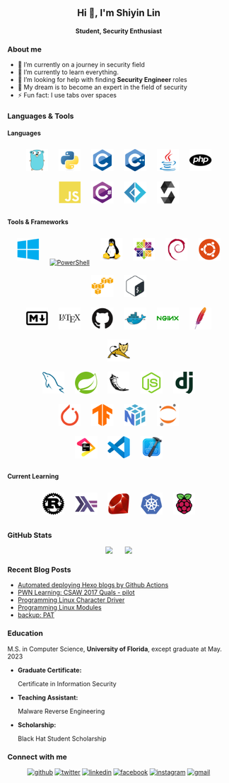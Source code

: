 <h2 align="center">Hi 👋, I'm Shiyin Lin</h2>
<h4 align="center">Student, Security Enthusiast</h4>

### About me

- 🔭 I’m currently on a journey in security field
- 🌱 I’m currently to learn everything.
- 🤝 I’m looking for help with finding **Security Engineer** roles
- 💭 My dream is to become an expert in the field of security
- ⚡ Fun fact: I use tabs over spaces

### Languages & Tools

#### Languages

<div align="center">  
    <a href="https://go.dev/" target="_blank"><img style="margin: 10px" src="https://github.com/devicons/devicon/raw/master/icons/go/go-original.svg" alt="Go" height="50" /></a>
    <a href="https://www.python.org/" target="_blank"><img style="margin: 10px" src="https://github.com/devicons/devicon/raw/master/icons/python/python-original.svg" alt="Python" height="50" /></a>
    <a href="https://www.cprogramming.com/" target="_blank"><img style="margin: 10px" src="https://github.com/devicons/devicon/raw/master/icons/c/c-original.svg" alt="C" height="50" /></a>
    <a href="https://www.cplusplus.com/" target="_blank"><img style="margin: 10px" src="https://github.com/devicons/devicon/raw/master/icons/cplusplus/cplusplus-original.svg" alt="C++" height="50" /></a>
    <a href="https://www.java.com/" target="_blank"><img style="margin: 10px" src="https://github.com/devicons/devicon/raw/master/icons/java/java-original.svg" alt="Java" height="50" /></a>
    <a href="https://www.php.net/" target="_blank"><img style="margin: 10px" src="https://github.com/devicons/devicon/raw/master/icons/php/php-plain.svg" alt="PHP" height="50" /></a>
    <a href="https://www.javascript.com/" target="_blank"><img style="margin: 10px" src="https://raw.githubusercontent.com/devicons/devicon/master/icons/javascript/javascript-plain.svg" alt="JavaScript" height="50" /></a>
	<a href="https://docs.microsoft.com/en-us/dotnet/csharp/" target="_blank"><img style="margin: 10px" src="https://github.com/devicons/devicon/raw/master/icons/csharp/csharp-original.svg" alt="C#" height="50" /></a>
	<a href="https://fsharp.org/" target="_blank"><img style="margin: 10px" src="https://raw.githubusercontent.com/devicons/devicon/master/icons/fsharp/fsharp-original.svg" alt="F#" height="50" /></a>
	<a href="https://docs.soliditylang.org/" target="_blank"><img style="margin: 10px" src="https://github.com/devicons/devicon/raw/master/icons/solidity/solidity-original.svg" alt="Solidity" height="50" /></a>
</div>

#### Tools & Frameworks

<div align="center">
	<a href="https://www.microsoft.com/en-us/windows" target="_blank"><img style="margin: 10px" src="https://github.com/devicons/devicon/raw/master/icons/windows8/windows8-original.svg" alt="Linux" height="50" /></a>
    <a href="https://docs.microsoft.com/en-us/powershell/" target="_blank"><img style="margin: 10px" src="https://profilinator.rishav.dev/skills-assets/powershell.png" alt="PowerShell" height="50" /></a>
	<a href="https://www.linux.org/" target="_blank"><img style="margin: 10px" src="https://github.com/devicons/devicon/raw/master/icons/linux/linux-original.svg" alt="Linux" height="50" /></a>
	<a href="https://www.centos.org/" target="_blank"><img style="margin: 10px" src="https://github.com/devicons/devicon/raw/master/icons/centos/centos-original.svg" alt="CentOS" height="50" /></a>
	<a href="https://www.debian.org/" target="_blank"><img style="margin: 10px" src="https://github.com/devicons/devicon/raw/master/icons/debian/debian-original.svg" alt="Debian" height="50" /></a>
	<a href="https://ubuntu.com/" target="_blank"><img style="margin: 10px" src="https://github.com/devicons/devicon/raw/master/icons/ubuntu/ubuntu-plain.svg" alt="Ubuntu" height="50" /></a>
	<a href="https://aws.amazon.com/" target="_blank"><img style="margin: 10px" src="https://github.com/devicons/devicon/raw/master/icons/amazonwebservices/amazonwebservices-original.svg" alt="AWS" height="50" /></a>
    <a href="https://www.gnu.org/software/bash/" target="_blank"><img style="margin: 10px" src="https://github.com/devicons/devicon/raw/master/icons/bash/bash-original.svg" alt="Bash" height="50" /></a>
	<br>
	<a href="https://www.markdownguide.org/" target="_blank"><img style="margin: 10px" src="https://github.com/devicons/devicon/raw/master/icons/markdown/markdown-original.svg" alt="Markdown" height="50" /></a>
	<a href="https://www.latex-project.org/" target="_blank"><img style="margin: 10px" src="https://github.com/devicons/devicon/raw/master/icons/latex/latex-original.svg" alt="LaTeX" height="50" /></a>
	<a href="https://github.com/" target="_blank"><img style="margin: 10px" src="https://github.com/devicons/devicon/raw/master/icons/github/github-original.svg" alt="Git" height="50" /></a>
	<a href="https://www.docker.com/" target="_blank"><img style="margin: 10px" src="https://github.com/devicons/devicon/raw/master/icons/docker/docker-original.svg" alt="Docker" height="50" /></a>
	<a href="https://www.nginx.com/" target="_blank"><img style="margin: 10px" src="https://github.com/devicons/devicon/raw/master/icons/nginx/nginx-original.svg" alt="Nginx" height="50" /></a>
	<a href="https://www.apache.org/" target="_blank"><img style="margin: 10px" src="https://github.com/devicons/devicon/raw/master/icons/apache/apache-original.svg" alt="Apache" height="50" /></a>
	<a href="https://tomcat.apache.org/" target="_blank"><img style="margin: 10px" src="https://github.com/devicons/devicon/raw/master/icons/tomcat/tomcat-original.svg" alt="Tomcat" height="50" /></a>
	<br>
	<a href="https://www.mysql.com/" target="_blank"><img style="margin: 10px" src="https://github.com/devicons/devicon/raw/master/icons/mysql/mysql-original.svg" alt="MySQL" height="50" /></a>
	<a href="https://docs.spring.io/spring-framework/docs/3.0.x/reference/expressions.html#:~:text=The%20Spring%20Expression%20Language%20(SpEL,and%20basic%20string%20templating%20functionality." target="_blank"><img style="margin: 10px" src="https://github.com/devicons/devicon/raw/master/icons/spring/spring-original.svg" alt="Spring" height="50" /></a>
	<a href="https://flask.palletsprojects.com/" target="_blank"><img style="margin: 10px" src="https://github.com/devicons/devicon/raw/master/icons/flask/flask-original.svg" alt="Flask" height="50" /></a>
	<a href="https://nodejs.org/" target="_blank"><img style="margin: 10px" src="https://github.com/devicons/devicon/raw/master/icons/nodejs/nodejs-original.svg" alt="Node.js" height="50" /></a>
	<a href="https://www.djangoproject.com/" target="_blank"><img style="margin: 10px" src="https://github.com/devicons/devicon/raw/master/icons/django/django-plain.svg" alt="Django" height="50" /></a>
	<br>
	<a href="https://pytorch.org/" target="_blank"><img style="margin: 10px" src="https://github.com/devicons/devicon/raw/master/icons/pytorch/pytorch-original.svg" alt="PyTorch" height="50" /></a>
	<a href="https://www.tensorflow.org/" target="_blank"><img style="margin: 10px" src="https://github.com/devicons/devicon/raw/master/icons/tensorflow/tensorflow-original.svg" alt="TensorFlow" height="50" /></a>
	<a href="https://numpy.org/" target="_blank"><img style="margin: 10px" src="https://github.com/devicons/devicon/raw/master/icons/numpy/numpy-original.svg" alt="NumPy" height="50" /></a>
	<a href="https://jupyter.org/" target="_blank"><img style="margin: 10px" src="https://github.com/devicons/devicon/raw/master/icons/jupyter/jupyter-original.svg" alt="The Jupyter Notebook" height="50" /></a>
	<br>
	<a href="https://www.jetbrains.com/" target="_blank"><img style="margin: 10px" src="https://github.com/devicons/devicon/raw/master/icons/jetbrains/jetbrains-original.svg" alt="TensorFlow" height="50" /></a>
	<a href="https://code.visualstudio.com/" target="_blank"><img style="margin: 10px" src="https://github.com/devicons/devicon/raw/master/icons/vscode/vscode-original.svg" alt="Visual Studio Code" height="50" /></a>
	<a href="https://developer.apple.com/xcode/" target="_blank"><img style="margin: 10px" src="https://github.com/devicons/devicon/raw/master/icons/xcode/xcode-original.svg" alt="Xcode" height="50" /></a>
</div>

#### Current Learning

<div align="center">
	<a href="https://www.rust-lang.org/" target="_blank"><img style="margin: 10px" src="https://github.com/devicons/devicon/raw/master/icons/rust/rust-plain.svg" alt="Rust" height="50" /></a>
    <a href="https://www.haskell.org/" target="_blank"><img style="margin: 10px" src="https://github.com/devicons/devicon/raw/master/icons/haskell/haskell-original.svg" alt="Haskell" height="50" /></a>
	<a href="https://www.ruby-lang.org/en/" target="_blank"><img style="margin: 10px" src="https://github.com/devicons/devicon/raw/master/icons/ruby/ruby-original.svg" alt="Ruby" height="50" /></a>
	<a href="https://kubernetes.io/" target="_blank"><img style="margin: 10px" src="https://github.com/devicons/devicon/raw/master/icons/kubernetes/kubernetes-plain.svg" alt="Kubernetes" height="50" /></a>
	<a href="https://www.raspberrypi.org/" target="_blank"><img style="margin: 10px" src="https://github.com/devicons/devicon/raw/master/icons/raspberrypi/raspberrypi-original.svg" alt="Raspberry Pi" height="50" /></a>
</div>

### GitHub Stats

<div align="center">
    <span>&emsp;&emsp;</span>
	<img width="55%" src="https://github-readme-stats.vercel.app/api?username=ACce1er4t0r&count_private=true&show_icons=true&hide=prs,contribs&theme=tokyonight&include_all_commits=true" /><span>&emsp;&emsp;</span><img width="35%" src="https://github-readme-stats.vercel.app/api/top-langs/?username=ACce1er4t0r&count_private=true&hide=VHDL,jupyter%20notebook,css,html,JavaScript&theme=tokyonight&layout=compact&langs_count=6" />
    <span>&emsp;&emsp;</span>
</div>

### Recent Blog Posts  

<!-- BLOG-POST-LIST:START -->
- [Automated deploying Hexo blogs by Github Actions](http://aslin.site/2022/12/18/Automated-deploying-Hexo-blogs-with-Github-Actions/)
- [PWN Learning: CSAW 2017 Quals - pilot](http://aslin.site/2022/03/17/PWN-Learning-CSAW-2017-Quals-pilot/)
- [Programming Linux Character Driver](http://aslin.site/2022/03/17/Programming-Linux-Character-Driver/)
- [Programming Linux Modules](http://aslin.site/2022/03/09/Programming-Linux-Modules/)
- [backup: PAT](http://aslin.site/2022/03/09/backup-PAT/)
<!-- BLOG-POST-LIST:END -->  

### Education

M.S. in Computer Science, **University of Florida**, except graduate at May. 2023 

- **Graduate Certificate:**

    Certificate in Information Security

- **Teaching Assistant:**

    Malware Reverse Engineering

- **Scholarship:**

    Black Hat Student Scholarship

### Connect with me

<div align="center">
	<a href="https://github.com/ACce1er4t0r" target="_blank"><img src=https://img.shields.io/badge/github-%2324292e.svg?&style=for-the-badge&logo=github&logoColor=white alt=github style="margin-bottom: 5px;" /></a>
	<a href="https://twitter.com/ACce1er4t0r" target="_blank"><img src=https://img.shields.io/badge/twitter-%2300acee.svg?&style=for-the-badge&logo=twitter&logoColor=white alt=twitter style="margin-bottom: 5px;" /></a>
	<a href="https://linkedin.com/in/shiyin-lin-224388186" target="_blank"><img src=https://img.shields.io/badge/linkedin-%231E77B5.svg?&style=for-the-badge&logo=linkedin&logoColor=white alt=linkedin style="margin-bottom: 5px;" /></a>
	<a href="https://www.facebook.com/100029033059167" target="_blank"><img src=https://img.shields.io/badge/facebook-%232E87FB.svg?&style=for-the-badge&logo=facebook&logoColor=white alt=facebook style="margin-bottom: 5px;" /></a>
	<a href="https://instagram.com/ACce1er4t0r" target="_blank"><img src=https://img.shields.io/badge/instagram-%23000000.svg?&style=for-the-badge&logo=instagram&logoColor=white alt=instagram style="margin-bottom: 5px;" /></a>
	<a href="mailto:lkjlkj174@gmail.com" target="_blank"><img src=https://img.shields.io/badge/gmail-%23c71610.svg?&style=for-the-badge&logo=gmail&logoColor=white alt=gmail style="margin-bottom: 5px;" /></a>
</div>
